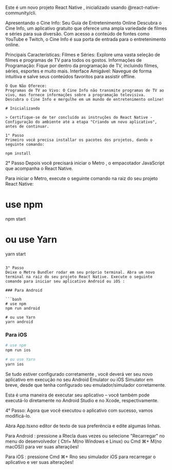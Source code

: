 Este é um novo projeto React Native , inicializado usando @react-native-community/cli.

Apresentando o Cine Info: Seu Guia de Entretenimento Online
Descubra o Cine Info, um aplicativo gratuito que oferece uma ampla variedade de filmes e séries para sua diversão. Com acesso a conteúdo de fontes como YouTube e Twitch, o Cine Info é sua porta de entrada para o entretenimento online.

Principais Características:
Filmes e Séries: Explore uma vasta seleção de filmes e programas de TV para todos os gostos.
Informações de Programação: Fique por dentro da programação de TV, incluindo filmes, séries, esportes e muito mais.
Interface Amigável: Navegue de forma intuitiva e salve seus conteúdos favoritos para assistir offline.
```
O Que Não Oferece:
Programas de TV ao Vivo: O Cine Info não transmite programas de TV ao vivo, mas fornece informações sobre a programação televisiva.
Descubra o Cine Info e mergulhe em um mundo de entretenimento online!

# Inicializando

> Certifique-se de ter concluído as instruções do React Native - Configuração do ambiente até a etapa "Criando um novo aplicativo", antes de continuar.

1° Passo
Primeiro você precisa installar os pacotes dos projetos, dando o seguinte comando:

npm install
```
2° Passo
Depois você precisará iniciar o Metro , o empacotador JavaScript que acompanha o React Native.

Para iniciar o Metro, execute o seguinte comando na raiz do seu projeto React Native:
# use npm
npm start

# ou use Yarn
yarn start
```

3° Passo
Deixe o Metro Bundler rodar em seu próprio terminal. Abra um novo terminal na raiz do seu projeto React Native. Execute o seguinte comando para iniciar seu aplicativo Android ou iOS :

### Para Android

```bash
# use npm
npm run android

# ou use Yarn
yarn android
```

### Para iOS

```bash
# use npm
npm run ios

# ou use Yarn
yarn ios
```
Se tudo estiver configurado corretamente , você deverá ver seu novo aplicativo em execução no seu Android Emulator ou iOS Simulator em breve, desde que tenha configurado seu emulador/simulador corretamente.

Esta é uma maneira de executar seu aplicativo – você também pode executá-lo diretamente no Android Studio e no Xcode, respectivamente.

4° Passo: 
Agora que você executou o aplicativo com sucesso, vamos modificá-lo.

Abra App.tsxno editor de texto de sua preferência e edite algumas linhas.

Para Android : pressione a Rtecla duas vezes ou selecione "Recarregar" no menu do desenvolvedor ( Ctrl+ M(no Windows e Linux) ou Cmd ⌘+ M(no macOS)) para ver suas alterações!

Para iOS : pressione Cmd ⌘+ Rno seu simulador iOS para recarregar o aplicativo e ver suas alterações!
   
